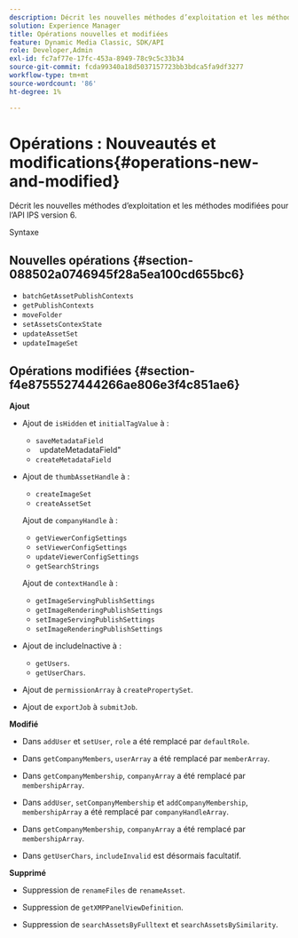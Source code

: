 ```yaml
---
description: Décrit les nouvelles méthodes d’exploitation et les méthodes modifiées pour l’API IPS version 6.
solution: Experience Manager
title: Opérations nouvelles et modifiées
feature: Dynamic Media Classic, SDK/API
role: Developer,Admin
exl-id: fc7af77e-17fc-453a-8949-78c9c5c33b34
source-git-commit: fcda99340a18d5037157723bb3bdca5fa9df3277
workflow-type: tm+mt
source-wordcount: '86'
ht-degree: 1%

---
```


# Opérations : Nouveautés et modifications{#operations-new-and-modified}

Décrit les nouvelles méthodes d’exploitation et les méthodes modifiées pour l’API IPS version 6.

Syntaxe

## Nouvelles opérations {#section-088502a0746945f28a5ea100cd655bc6}

* `batchGetAssetPublishContexts`
* `getPublishContexts`
* `moveFolder`
* `setAssetsContexState`
* `updateAssetSet`
* `updateImageSet`

## Opérations modifiées {#section-f4e8755527444266ae806e3f4c851ae6}

**Ajout**

* Ajout de `isHidden` et `initialTagValue` à :

   * `saveMetadataField`
   * ` `updateMetadataField&quot;
   * `createMetadataField`

* Ajout de `thumbAssetHandle` à :

   * `createImageSet`
   * `createAssetSet`

   Ajout de `companyHandle` à :

   * `getViewerConfigSettings`
   * `setViewerConfigSettings`
   * `updateViewerConfigSettings`
   * `getSearchStrings`

   Ajout de `contextHandle` à :

   * `getImageServingPublishSettings`
   * `getImageRenderingPublishSettings`
   * `setImageServingPublishSettings`
   * `setImageRenderingPublishSettings`



* Ajout de includeInactive à :

   * `getUsers`.
   * `getUserChars`.

* Ajout de `permissionArray` à `createPropertySet`.

* Ajout de `exportJob` à `submitJob`.

**Modifié**

* Dans `addUser` et `setUser`, `role` a été remplacé par `defaultRole`.

* Dans `getCompanyMembers`, `userArray` a été remplacé par `memberArray`.

* Dans `getCompanyMembership`, `companyArray` a été remplacé par `membershipArray`.

* Dans `addUser`, `setCompanyMembership` et `addCompanyMembership`, `membershipArray` a été remplacé par `companyHandleArray`.

* Dans `getCompanyMembership`, `companyArray` a été remplacé par `membershipArray`.

* Dans `getUserChars`, `includeInvalid` est désormais facultatif.

**Supprimé**

* Suppression de `renameFiles` de `renameAsset`.

* Suppression de `getXMPPanelViewDefinition`.
* Suppression de `searchAssetsByFulltext` et `searchAssetsBySimilarity`.
